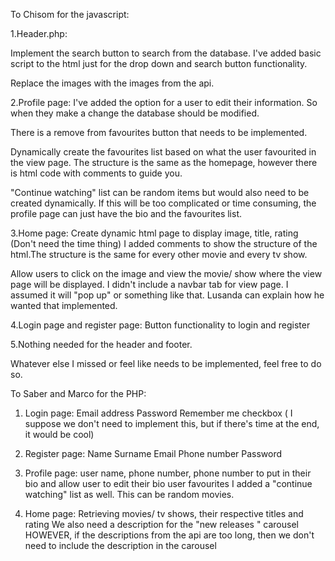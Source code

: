 To Chisom for the javascript:

1.Header.php:

Implement the search button to search from the database. I've added basic script to the html just for the drop down and search button functionality.

Replace the images with the images from the api.

2.Profile page:
 I've added the option for a user to edit their information. So when they make a change the database should be modified.

There is a remove from favourites button that needs to be implemented.

Dynamically create the favourites list based on what the user favourited in the view page. The structure is the same as the homepage, however there is html code with comments to guide you.

"Continue watching" list can be random items but would also need to be created dynamically. If this will be too complicated or time consuming, the profile page can just have the bio and the favourites list.

3.Home page:
Create dynamic html page to display image, title, rating (Don't need the time thing) I added comments to show the structure of the html.The structure is the same for every other movie and every tv show.


Allow users to click on the image and view the movie/ show where the view page will be displayed. I didn't include a navbar tab for view page. I assumed it will "pop up" or something like that. Lusanda can explain how he wanted that implemented.


4.Login page and register page:
Button functionality to login and register

5.Nothing needed for the header and footer.

Whatever else I missed or feel like needs to be implemented, feel free to do so.






To Saber and Marco for the PHP:

1. Login page:
Email address
Password
Remember me checkbox ( I suppose we don't need to implement this, but if there's time at the end, it would be cool)

2. Register page:
Name
Surname
Email
Phone number
Password

3. Profile page:
user name, phone number, phone number to put in their bio and allow user to edit their bio
user favourites
I added a "continue watching" list as well. This can be random movies.

4. Home page:
Retrieving movies/ tv shows, their respective titles and rating
We also need a description for the "new releases " carousel HOWEVER, if the descriptions from the api are too long, then we don't need to include the description in the carousel


